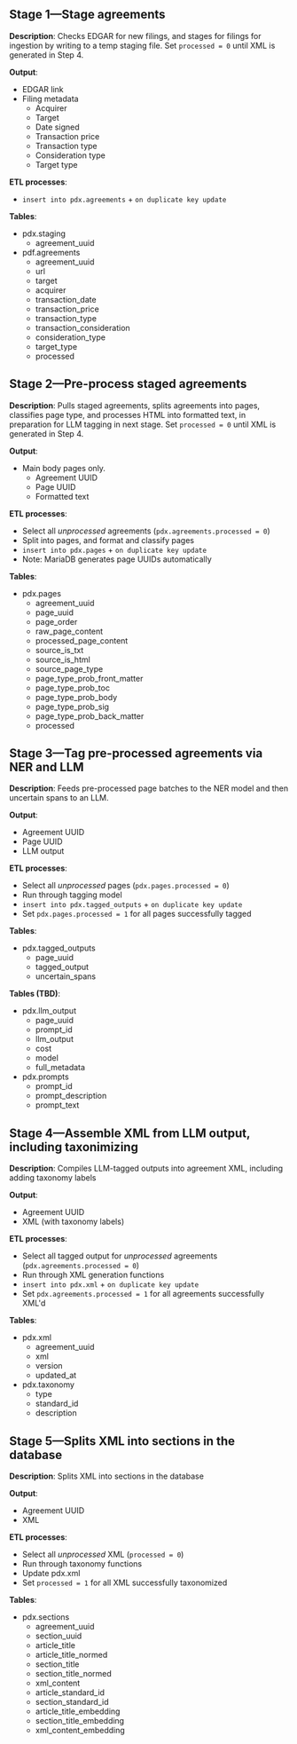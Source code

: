 ## Stage 1—Stage agreements

**Description**: Checks EDGAR for new filings, and stages for filings for ingestion by writing to a temp staging file. Set `processed = 0` until XML is generated in Step 4.

**Output**:
* EDGAR link
* Filing metadata
    * Acquirer
    * Target
    * Date signed
    * Transaction price
    * Transaction type
    * Consideration type
    * Target type

**ETL processes**:
* `insert into pdx.agreements` + `on duplicate key update`

**Tables**:
* pdx.staging
    * agreement_uuid
* pdf.agreements
    * agreement_uuid
    * url
    * target
    * acquirer
    * transaction_date
    * transaction_price
    * transaction_type
    * transaction_consideration
    * consideration_type
    * target_type
    * processed

## Stage 2—Pre-process staged agreements

**Description**: Pulls staged agreements, splits agreements into pages, classifies page type, and processes HTML into formatted text, in preparation for LLM tagging in next stage. Set `processed = 0` until XML is generated in Step 4.

**Output**:
* Main body pages only.
    * Agreement UUID
    * Page UUID
    * Formatted text

**ETL processes**:
* Select all _unprocessed_ agreements (`pdx.agreements.processed = 0`)
* Split into pages, and format and classify pages
* `insert into pdx.pages` + `on duplicate key update`
* Note: MariaDB generates page UUIDs automatically

**Tables**:
* pdx.pages
    * agreement_uuid
    * page_uuid
    * page_order
    * raw_page_content
    * processed_page_content
    * source_is_txt
    * source_is_html
    * source_page_type
    * page_type_prob_front_matter
    * page_type_prob_toc
    * page_type_prob_body
    * page_type_prob_sig 
    * page_type_prob_back_matter
    * processed

## Stage 3—Tag pre-processed agreements via NER and LLM

**Description**: Feeds pre-processed page batches to the NER model and then uncertain spans to an LLM.

**Output**:
* Agreement UUID
* Page UUID
* LLM output

**ETL processes**:
* Select all _unprocessed_ pages (`pdx.pages.processed = 0`)
* Run through tagging model
* `insert into pdx.tagged_outputs` + `on duplicate key update`
* Set `pdx.pages.processed = 1` for all pages successfully tagged

**Tables**:
* pdx.tagged_outputs
    * page_uuid
    * tagged_output
    * uncertain_spans

**Tables (TBD)**:
* pdx.llm_output
    * page_uuid
    * prompt_id
    * llm_output
    * cost
    * model
    * full_metadata
* pdx.prompts
    * prompt_id
    * prompt_description
    * prompt_text

## Stage 4—Assemble XML from LLM output, including taxonimizing

**Description**: Compiles LLM-tagged outputs into agreement XML, including adding taxonomy labels

**Output**:
* Agreement UUID
* XML (with taxonomy labels)

**ETL processes**:
* Select all tagged output for _unprocessed_ agreements (`pdx.agreements.processed = 0`)
* Run through XML generation functions
* `insert into pdx.xml` + `on duplicate key update`
* Set `pdx.agreements.processed = 1` for all agreements successfully XML'd

**Tables**:
* pdx.xml
    * agreement_uuid
    * xml
    * version
    * updated_at
* pdx.taxonomy
    * type
    * standard_id
    * description

## Stage 5—Splits XML into sections in the database

**Description**: Splits XML into sections in the database

**Output**:
* Agreement UUID
* XML

**ETL processes**:
* Select all _unprocessed_ XML (`processed = 0`)
* Run through taxonomy functions
* Update pdx.xml
* Set `processed = 1` for all XML successfully taxonomized

**Tables**:
* pdx.sections
    * agreement_uuid
    * section_uuid
    * article_title
    * article_title_normed
    * section_title
    * section_title_normed
    * xml_content
    * article_standard_id
    * section_standard_id
    * article_title_embedding
    * section_title_embedding
    * xml_content_embedding
